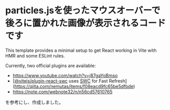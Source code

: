 # particles.jsを使ったマウスオーバーで後ろに置かれた画像が表示されるコードです

This template provides a minimal setup to get React working in Vite with HMR and some ESLint rules.

Currently, two official plugins are available:

- https://www.youtube.com/watch?v=j87gaYoBmso
- [[@vitejs/plugin-react-swc](https://github.com/vitejs/vite-plugin-react-swc) uses [SWC](https://swc.rs/) for Fast Refresh](https://qiita.com/nemutas/items/f08eacd9fc65be5dfbde)
- https://note.com/webnote32/n/n56cd57610765

を参考にし、作成しました。
